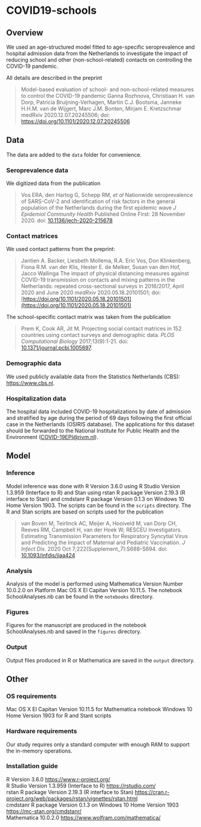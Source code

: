 # COVID19-schools

## Overview

We used an age-structured model fitted to age-specific seroprevalence and hospital admission data from the Netherlands to investigate the impact of reducing school and other (non-school-related) contacts on controlling the COVID-19 pandemic.

All details are described in the preprint

> Model-based evaluation of school- and non-school-related measures to control the COVID-19 pandemic
Ganna Rozhnova, Christiaan H. van Dorp, Patricia Bruijning-Verhagen, Martin C.J. Bootsma, Janneke H.H.M. van de Wijgert, Marc J.M. Bonten, Mirjam E. Kretzschmar
medRxiv 2020.12.07.20245506; doi: https://doi.org/10.1101/2020.12.07.20245506

## Data

The data are added to the `data` folder for convenience.

### Seroprevalence data

We digitized data from the publication

> Vos ERA, den Hartog G, Schepp RM, *et al*
  Nationwide seroprevalence of SARS-CoV-2 and identification of risk factors in the general population of the Netherlands during the first epidemic wave
  *J Epidemiol Community Health* Published Online First: 28 November 2020. doi: [10.1136/jech-2020-215678](10.1136/jech-2020-215678)

### Contact matrices

We used contact patterns from the preprint:

> Jantien A. Backer, Liesbeth Mollema, R.A. Eric Vos, Don Klinkenberg, Fiona R.M. van der Klis, Hester E. de Melker, Susan van den Hof, Jacco Wallinga
  The impact of physical distancing measures against COVID-19 transmission on contacts and mixing patterns in the Netherlands: 
  repeated cross-sectional surveys in 2016/2017, April 2020 and June 2020
  *medRxiv* 2020.05.18.20101501; doi: [https://doi.org/10.1101/2020.05.18.20101501](https://doi.org/10.1101/2020.05.18.20101501)
  
The school-specific contact matrix was taken from the publication 
> Prem K, Cook AR, Jit M. Projecting social contact matrices in 152 countries using contact surveys and demographic data. *PLOS Computational Biology* 2017;13(9):1-21. doi: [10.1371/journal.pcbi.1005697](10.1371/journal.pcbi.1005697).

### Demographic data

We used publicly available data from the Statistics Netherlands (CBS): https://www.cbs.nl.

### Hospitalization data

The hospital data included COVID-19 hospitalizations by date of admission and stratified by age during the period of 69 days following the first official case in the Netherlands (OSIRIS database). The applications for this dataset should be forwarded to the National Institute for Public Health and the Environment (COVID-19EPI@rivm.nl).

## Model 

### Inference

Model inference was done with R Version 3.6.0 using R Studio Version 1.3.959 (Interface to R) and Stan using rstan R package Version 2.19.3 (R interface to Stan) and cmdstanr R package Version 0.1.3 on Windows 10 Home Version 1903. The scripts can be found in the `scripts` directory. The R and Stan scripts are based on scripts used for the publication

> van Boven M, Teirlinck AC, Meijer A, Hooiveld M, van Dorp CH, Reeves RM, Campbell H, van der Hoek W; RESCEU Investigators. 
  Estimating Transmission Parameters for Respiratory Syncytial Virus and Predicting the Impact of Maternal and Pediatric Vaccination. 
  *J Infect Dis.* 2020 Oct 7;222(Supplement_7):S688-S694. doi: [10.1093/infdis/jiaa424](10.1093/infdis/jiaa424)

### Analysis

Analysis of the model is performed using Mathematica Version Number 10.0.2.0 on Platform Mac OS X El Capitan Version 10.11.5. The notebook SchoolAnalyses.nb can be found in the `notebooks` directory.

### Figures

Figures for the manuscript are produced in the notebook SchoolAnalyses.nb and saved in the `figures` directory.

### Output

Output files produced in R or Mathematica are saved in the `output` directory.

## Other

### OS requirements
Mac OS X El Capitan Version 10.11.5 for Mathematica notebook
Windows 10 Home Version 1903 for R and Stant scripts

### Hardware requirements
Our study requires only a standard computer with enough RAM to support the in-memory operations.

### Installation guide
R Version 3.6.0 https://www.r-project.org/<br />
R Studio Version 1.3.959 (Interface to R) https://rstudio.com/<br />
rstan R package Version 2.19.3 (R interface to Stan) https://cran.r-project.org/web/packages/rstan/vignettes/rstan.html<br />
cmdstanr R package Version 0.1.3 on Windows 10 Home Version 1903 https://mc-stan.org/cmdstanr/<br />
Mathematica 10.0.2.0 https://www.wolfram.com/mathematica/<br />
